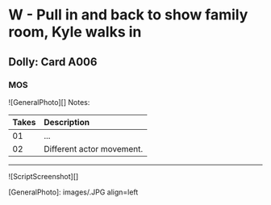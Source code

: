 # W - Pull in and back to show family room, Kyle walks in

## Dolly: Card A006

### MOS

![GeneralPhoto][]
Notes: 

| Takes | Description |
|:---|:----|
| 01 | ... |
| 02 | Different actor movement. |

----

![ScriptScreenshot][]


[GeneralPhoto]:  images/.JPG align=left
